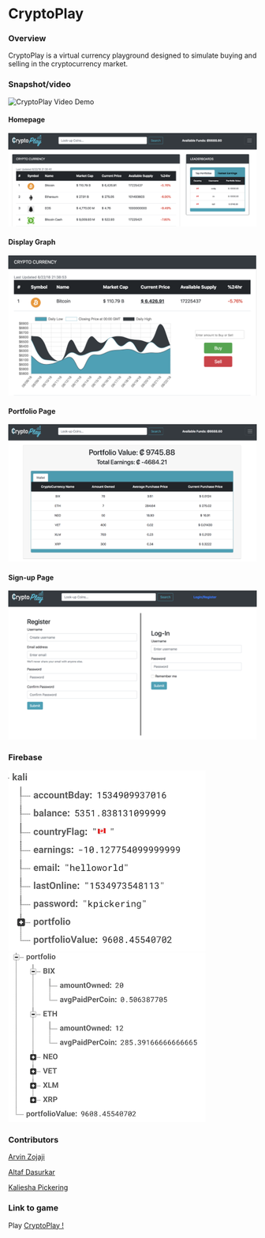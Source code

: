 # CryptoPlay

### Overview

CryptoPlay is a virtual currency playground designed to simulate buying and selling in the cryptocurrency market.

### Snapshot/video
![CryptoPlay Video Demo](https://drive.google.com/open?id=1ZA6d3Zpog_Gngth57jhLDBFu5EDtLUFT)
#### Homepage
![CryptoPlay Index Page](assets/images/cryptoplay-index.png)
#### Display Graph
![CryptoPlay Graph](assets/images/cryptoplay-graph.png)
#### Portfolio Page
![CryptoPlay Portfolio Page](assets/images/cryptoplay-portfolio-page.png)
#### Sign-up Page
![CryptoPlay sign-up Page](assets/images/cryptoplay-signup-page.png)


### Firebase
![firebase user](assets/images/firebase-user.png)
![Firebase wallet](assets/images/firebase-wallet.png)


### Contributors
[Arvin Zojaji](https://github.com/arv433)

[Altaf Dasurkar](https://github.com/altafdkr)

[Kaliesha Pickering](https://github.com/kalieshapickering)

### Link to game

Play [CryptoPlay !](https://kalieshapickering.github.io/CryptoPlay/index.html)



